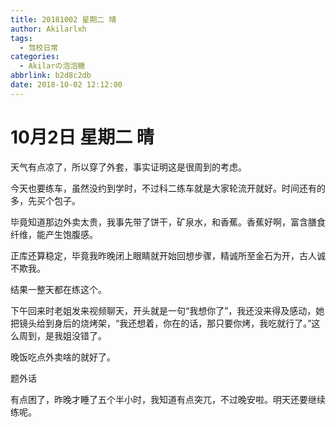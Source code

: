 ```yaml
---
title: 20181002 星期二 晴
author: Akilarlxh
tags:
  - 驾校日常
categories:
  - Akilarの泡泡糖
abbrlink: b2d8c2db
date: 2018-10-02 12:12:00
---
```

# 10月2日 星期二 晴

天气有点凉了，所以穿了外套，事实证明这是很周到的考虑。

今天也要练车，虽然没约到学时，不过科二练车就是大家轮流开就好。时间还有的多，先买个包子。

毕竟知道那边外卖太贵，我事先带了饼干，矿泉水，和香蕉。香蕉好啊，富含膳食纤维，能产生饱腹感。

正库还算稳定，毕竟我昨晚闭上眼睛就开始回想步骤，精诚所至金石为开，古人诚不欺我。

结果一整天都在练这个。

下午回来时老姐发来视频聊天，开头就是一句“我想你了”，我还没来得及感动，她把镜头给到身后的烧烤架，“我还想着，你在的话，那只要你烤，我吃就行了。”这么周到，是我姐没错了。

晚饭吃点外卖啥的就好了。

题外话

有点困了，昨晚才睡了五个半小时，我知道有点突兀，不过晚安啦。明天还要继续练呢。



